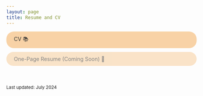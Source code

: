 ```yaml
---
layout: page
title: Resume and CV
---
```


<div class="button-container">
  <a href="/CV_Miti_gen.pdf" class="button">
    <span class="button-text">CV</span>
    <span class="button-icon">📚</span>
  </a>
  
  <a href="#" class="button disabled">
    <span class="button-text">One-Page Resume (Coming Soon)</span>
    <span class="button-icon">📄</span>
  </a>
</div>
<small>Last updated: July 2024</small>

<style>
  .button-container {
    display: flex;
    flex-direction: column;
    gap: 10px;
    margin-bottom: 50px;
  }
  .button {
    display: inline-block;
    padding: 10px 20px;
    background-color: #f8d2a6;
    color: #333;
    text-decoration: none;
    border-radius: 20px;
  }
  .disabled {
    opacity: 0.6;
    cursor: not-allowed;
  }
</style>
